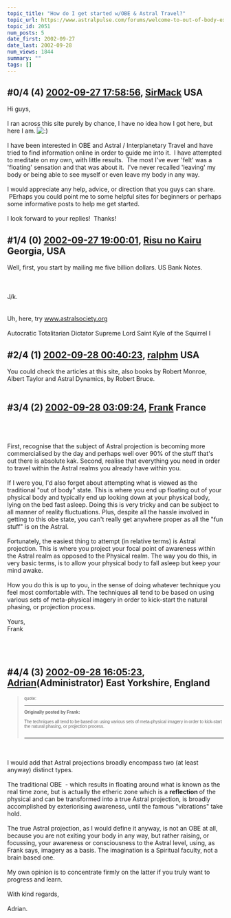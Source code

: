 ```yaml
---
topic_title: "How do I get started w/OBE & Astral Travel?"
topic_url: https://www.astralpulse.com/forums/welcome-to-out-of-body-experiences!/how-do-i-get-started-wobe-astral-travel
topic_id: 2051
num_posts: 5
date_first: 2002-09-27
date_last: 2002-09-28
num_views: 1844
summary: ""
tags: []
---
```


## \#0/4 (4) [2002-09-27 17:58:56](https://www.astralpulse.com/forums/index.php?msg=117785), [SirMack](https://www.astralpulse.com/forums/profile/?u=1235) USA ##
<section>
Hi guys,
<br>
<br>
I ran across this site purely by chance, I have no idea how I got here, but here I am.
<img alt=":)" class="smiley" src="https://www.astralpulse.com/forums/Smileys/fugue/smiley.png" title="Smiley"/>
<br>
<br>
I have been interested in OBE and Astral / Interplanetary Travel and have tried to find information online in order to guide me into it.  I have attempted to meditate on my own, with little results.  The most I've ever 'felt' was a 'floating' sensation and that was about it.  I've never recalled 'leaving' my body or being able to see myself or even leave my body in any way.
<br>
<br>
I would appreciate any help, advice, or direction that you guys can share.  PErhaps you could point me to some helpful sites for beginners or perhaps some informative posts to help me get started.
<br>
<br>
I look forward to your replies!  Thanks!
</section>

## \#1/4 (0) [2002-09-27 19:00:01](https://www.astralpulse.com/forums/index.php?msg=13384), [Risu no Kairu](https://www.astralpulse.com/forums/profile/?u=430) Georgia, USA ##
<section>
Well, first, you start by mailing me five billion dollars. US Bank Notes.
<br>
<br>
<br>
<br>
J/k.
<br>
<br>
<br>
Uh, here, try
<a class="bbc_link" href="https://www.astralpulse.com/forums///www.astralsociety.org" rel="noopener" target="_blank">
 www.astralsociety.org
</a>
<br>
<br>
Autocratic Totalitarian Dictator Supreme Lord Saint Kyle of the Squirrel I
</section>

## \#2/4 (1) [2002-09-28 00:40:23](https://www.astralpulse.com/forums/index.php?msg=13389), [ralphm](https://www.astralpulse.com/forums/profile/?u=488) USA ##
<section>
You could check the articles at this site, also books by Robert Monroe, Albert Taylor and Astral Dynamics, by Robert Bruce.
<br>
<br>
</section>

## \#3/4 (2) [2002-09-28 03:09:24](https://www.astralpulse.com/forums/index.php?msg=13392), [Frank](https://www.astralpulse.com/forums/profile/?u=359) France ##
<section>
<br>
<br>
<br>
First, recognise that the subject of Astral projection is becoming more commercialised by the day and perhaps well over 90% of the stuff that's out there is absolute kak. Second, realise that everything you need in order to travel within the Astral realms you already have within you.
<br>
<br>
If I were you, I'd also forget about attempting what is viewed as the traditional "out of body" state. This is where you end up floating out of your physical body and typically end up looking down at your physical body, lying on the bed fast asleep. Doing this is very tricky and can be subject to all manner of reality fluctuations. Plus, despite all the hassle involved in getting to this obe state, you can't really get anywhere proper as all the "fun stuff" is on the Astral.
<br>
<br>
Fortunately, the easiest thing to attempt (in relative terms) is Astral projection. This is where you project your focal point of awareness within the Astral realm as opposed to the Physical realm. The way you do this, in very basic terms, is to allow your physical body to fall asleep but keep your mind awake.
<br>
<br>
How you do this is up to you, in the sense of doing whatever technique you feel most comfortable with. The techniques all tend to be based on using various sets of meta-physical imagery in order to kick-start the natural phasing, or projection process.
<br>
<br>
Yours,
<br>
Frank
<br>
<br>
<br>
<br>
</section>

## \#4/4 (3) [2002-09-28 16:05:23](https://www.astralpulse.com/forums/index.php?msg=13415), [Adrian](https://www.astralpulse.com/forums/profile/?u=31)(Administrator) East Yorkshire, England ##
<section>
<blockquote id="quote">
 <font face='"Arial"' id="quote" size="1">
  quote:
  <hr height="1" id="quote" noshade=""/>
  <b>
   Originally posted by Frank:
  </b>
  <br>
  <br>
  The techniques all tend to be based on using various sets of meta-physical imagery in order to kick-start the natural phasing, or projection process.
  <br>
  <br>
  <hr height="1" id="quote" noshade=""/>
 </font>
</blockquote>
<br>
<br>
I would add that Astral projections broadly encompass two (at least anyway) distinct types.
<br>
<br>
The traditional OBE  - which results in floating around what is known as the real time zone, but is actually the etheric zone which is a
<b>
 reflection
</b>
of the physical and can be transformed into a true Astral projection, is broadly accomplished by exteriorising awareness, until the famous "vibrations" take hold.
<br>
<br>
The true Astral projection, as I would define it anyway, is not an OBE at all, because you are not exiting your body in any way, but rather raising, or focussing, your awareness or consciousness to the Astral level, using, as Frank says, imagery as a basis. The imagination is a Spiritual faculty, not a brain based one.
<br>
<br>
My own opinion is to concentrate firmly on the latter if you truly want to progress and learn.
<br>
<br>
With kind regards,
<br>
<br>
Adrian.
<br>
<br>
<br>
</section>